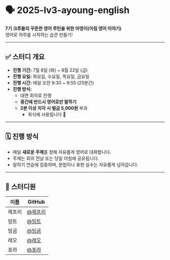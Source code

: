 # 🗣️ 2025-lv3-ayoung-english

**7기 크루들의 꾸준한 영어 루틴을 위한 아영이(아침 영어 이야기)**  
영어로 하루를 시작하는 습관 만들기!

---

## ✅ 스터디 개요

- **진행 기간:** 7월 8일 (화) ~ 8월 22일 (금)
- **진행 요일:** 화요일, 수요일, 목요일, 금요일
- **진행 시간:** 매일 오전 9:30 ~ 9:55 (25분간)
- **진행 방식:**  
  - 대면 회의로 진행  
  - **중간에 반드시 영어로만 말하기**  
  - **2분 이상 지각 시 벌금 5,000원** 부과
    - 회식에 사용됩니다 🎉  

---

## 🗓️ 진행 방식

- 매일 **새로운 주제**를 정해 자유롭게 영어로 대화합니다.
- 주제는 회의 전날 또는 당일 아침에 공유됩니다.
- 말하기 연습에 집중하며, 문법이나 표현 실수는 자유롭게 넘어갑니다.

---

## 👥 스터디원

| 이름   | GitHub |
|--------|--------|
| 제프리    | [@제프리](https://github.com/?) |
| 밍트     | [@밍트](https://github.com/Starlight258) |
| 밍곰     | [@밍곰](https://github.com/minSsan) |
| 레오     | [@레오](https://github.com/?) |
| 포라     | [@포라](https://github.com/nourzoo) |
